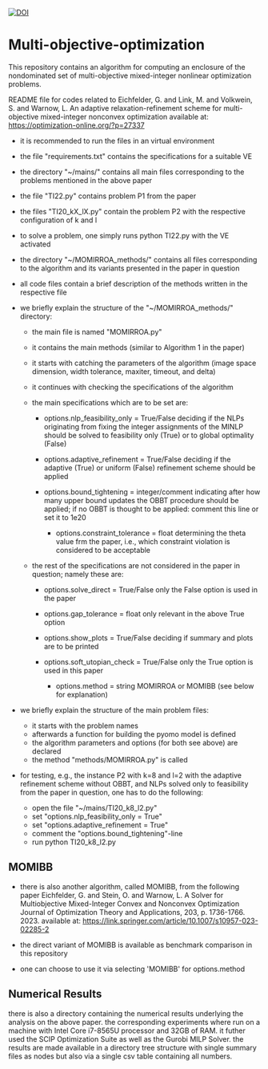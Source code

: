 [![DOI](https://sandbox.zenodo.org/badge/941646841.svg)](https://handle.stage.datacite.org/10.5072/zenodo.298833)


# Multi-objective-optimization
This repository contains an algorithm for computing an enclosure of the nondominated set of multi-objective mixed-integer nonlinear optimization problems.

README file for codes related to 
	Eichfelder, G. and Link, M. and Volkwein, S. and Warnow, L.
	An adaptive relaxation-refinement scheme for multi-objective mixed-integer nonconvex optimization
	available at: https://optimization-online.org/?p=27337
	
- it is recommended to run the files in an virtual environment

- the file "requirements.txt" contains the specifications for a suitable VE

- the directory "~/mains/" contains all main files corresponding to the problems mentioned in the above paper

- the file "TI22.py" contains problem P1 from the paper
- the files "TI20_kX_lX.py" contain the problem P2 with the respective configuration of k and l

- to solve a problem, one simply runs 		python TI22.py		with the VE activated

- the directory "~/MOMIRROA_methods/" contains all files corresponding to the algorithm and its variants presented in the paper in question

- all code files contain a brief description of the methods written in the respective file

- we briefly explain the structure of the "~/MOMIRROA_methods/" directory:
	
	- the main file is named "MOMIRROA.py"
	- it contains the main methods (similar to Algorithm 1 in the paper)
	- it starts with catching the parameters of the algorithm (image space dimension, width tolerance, maxiter, timeout, and delta)
	- it continues with checking the specifications of the algorithm
	
	- the main specifications which are to be set are:
		- options.nlp_feasibility_only = True/False 	deciding if the NLPs originating from fixing the integer assignments of the MINLP should be solved to feasibility only (True) or to global optimality (False)
		
		- options.adaptive_refinement = True/False	deciding if the adaptive (True) or uniform (False) refinement scheme should be applied
		
		- options.bound_tightening = integer/comment	indicating after how many upper bound updates the OBBT procedure should be applied; if no OBBT is thought to be applied: comment this line or set it to 1e20

    		- options.constraint_tolerance = float		determining the theta value frm the paper, i.e., which constraint violation is considered to be acceptable
		
	- the rest of the specifications are not considered in the paper in question; namely these are:
		- options.solve_direct = True/False		only the False option is used in the paper
		- options.gap_tolerance = float			only relevant in the above True option
		
		- options.show_plots = True/False		deciding if summary and plots are to be printed
		
		- options.soft_utopian_check = True/False	only the True option is used in this paper

    		- options.method = string			MOMIRROA or MOMIBB (see below for explanation)
		
	
- we briefly explain the structure of the main problem files:

	- it starts with the problem names 
	- afterwards a function for building the pyomo model is defined
	- the algorithm parameters and options (for both see above) are declared
	- the method "methods/MOMIRROA.py" is called
	
- for testing, e.g., the instance P2 with k=8 and l=2 with the adaptive refinement scheme without OBBT, and NLPs solved only to feasibility from the paper in question, one has to do the following:

	- open the file "~/mains/TI20_k8_l2.py"
	- set "options.nlp_feasibility_only = True"
	- set "options.adaptive_refinement = True"
	- comment the "options.bound_tightening"-line
	- run 			python TI20_k8_l2.py


## MOMIBB	
- there is also another algorithm, called MOMIBB, from the following paper
  		Eichfelder, G. and Stein, O. and Warnow, L.
  		A Solver for Multiobjective Mixed-Integer Convex and Nonconvex Optimization
  		Journal of Optimization Theory and Applications, 203, p. 1736-1766. 2023.
  		available at: https://link.springer.com/article/10.1007/s10957-023-02285-2

- the direct variant of MOMIBB is available as benchmark comparison in this repository
- one can choose to use it via selecting 'MOMIBB' for options.method


## Numerical Results
there is also a directory containing the numerical results underlying the analysis on the above paper. the corresponding experiments where run on a machine with Intel Core i7-8565U processor and 32GB of RAM. it futher used the SCIP Optimization Suite as well as the Gurobi MILP Solver.
the results are made available in a directory tree structure with single summary files as nodes but also via a single csv table containing all numbers.
